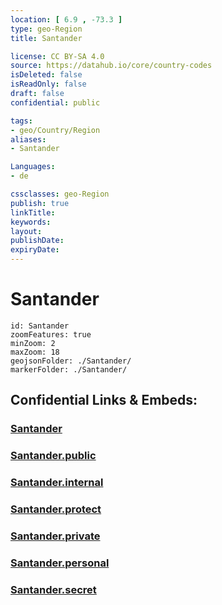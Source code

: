 ```yaml
---
location: [ 6.9 , -73.3 ] 
type: geo-Region
title: Santander

license: CC BY-SA 4.0
source: https://datahub.io/core/country-codes
isDeleted: false
isReadOnly: false
draft: false
confidential: public

tags:
- geo/Country/Region
aliases:
- Santander

Languages:
- de

cssclasses: geo-Region
publish: true
linkTitle: 
keywords: 
layout: 
publishDate: 
expiryDate: 
---
```


# Santander

```leaflet
id: Santander
zoomFeatures: true 
minZoom: 2 
maxZoom: 18
geojsonFolder: ./Santander/
markerFolder: ./Santander/
```


## Confidential Links & Embeds: 

### [Santander](/_Standards/Earth/Continent/America~South/Colombia/departments~Colombia/Santander.md) 

### [Santander.public](/_public/Earth/Continent/America~South/Colombia/departments~Colombia/Santander.public.md) 

### [Santander.internal](/_internal/Earth/Continent/America~South/Colombia/departments~Colombia/Santander.internal.md) 

### [Santander.protect](/_protect/Earth/Continent/America~South/Colombia/departments~Colombia/Santander.protect.md) 

### [Santander.private](/_private/Earth/Continent/America~South/Colombia/departments~Colombia/Santander.private.md) 

### [Santander.personal](/_personal/Earth/Continent/America~South/Colombia/departments~Colombia/Santander.personal.md) 

### [Santander.secret](/_secret/Earth/Continent/America~South/Colombia/departments~Colombia/Santander.secret.md)


